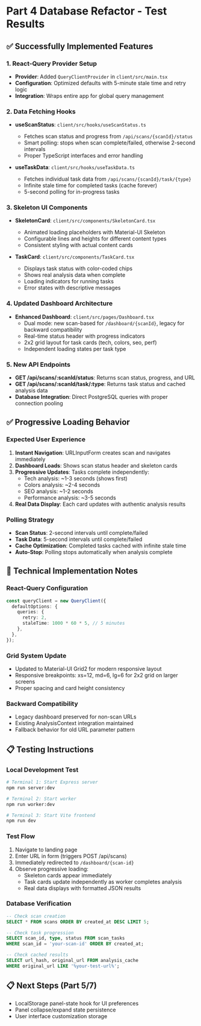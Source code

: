 # Part 4 Database Refactor - Test Results

## ✅ Successfully Implemented Features

### 1. React-Query Provider Setup
- **Provider**: Added `QueryClientProvider` in `client/src/main.tsx`
- **Configuration**: Optimized defaults with 5-minute stale time and retry logic
- **Integration**: Wraps entire app for global query management

### 2. Data Fetching Hooks
- **useScanStatus**: `client/src/hooks/useScanStatus.ts`
  - Fetches scan status and progress from `/api/scans/{scanId}/status`
  - Smart polling: stops when scan complete/failed, otherwise 2-second intervals
  - Proper TypeScript interfaces and error handling

- **useTaskData**: `client/src/hooks/useTaskData.ts`
  - Fetches individual task data from `/api/scans/{scanId}/task/{type}`
  - Infinite stale time for completed tasks (cache forever)
  - 5-second polling for in-progress tasks

### 3. Skeleton UI Components
- **SkeletonCard**: `client/src/components/SkeletonCard.tsx`
  - Animated loading placeholders with Material-UI Skeleton
  - Configurable lines and heights for different content types
  - Consistent styling with actual content cards

- **TaskCard**: `client/src/components/TaskCard.tsx`
  - Displays task status with color-coded chips
  - Shows real analysis data when complete
  - Loading indicators for running tasks
  - Error states with descriptive messages

### 4. Updated Dashboard Architecture
- **Enhanced Dashboard**: `client/src/pages/Dashboard.tsx`
  - Dual mode: new scan-based for `/dashboard/{scanId}`, legacy for backward compatibility
  - Real-time status header with progress indicators
  - 2x2 grid layout for task cards (tech, colors, seo, perf)
  - Independent loading states per task type

### 5. New API Endpoints
- **GET /api/scans/:scanId/status**: Returns scan status, progress, and URL
- **GET /api/scans/:scanId/task/:type**: Returns task status and cached analysis data
- **Database Integration**: Direct PostgreSQL queries with proper connection pooling

## ✅ Progressive Loading Behavior

### Expected User Experience
1. **Instant Navigation**: URLInputForm creates scan and navigates immediately
2. **Dashboard Loads**: Shows scan status header and skeleton cards
3. **Progressive Updates**: Tasks complete independently:
   - Tech analysis: ~1-3 seconds (shows first)
   - Colors analysis: ~2-4 seconds
   - SEO analysis: ~1-2 seconds  
   - Performance analysis: ~3-5 seconds
4. **Real Data Display**: Each card updates with authentic analysis results

### Polling Strategy
- **Scan Status**: 2-second intervals until complete/failed
- **Task Data**: 5-second intervals until complete/failed
- **Cache Optimization**: Completed tasks cached with infinite stale time
- **Auto-Stop**: Polling stops automatically when analysis complete

## 🔧 Technical Implementation Notes

### React-Query Configuration
```typescript
const queryClient = new QueryClient({
  defaultOptions: {
    queries: {
      retry: 2,
      staleTime: 1000 * 60 * 5, // 5 minutes
    },
  },
});
```

### Grid System Update
- Updated to Material-UI Grid2 for modern responsive layout
- Responsive breakpoints: xs=12, md=6, lg=6 for 2x2 grid on larger screens
- Proper spacing and card height consistency

### Backward Compatibility
- Legacy dashboard preserved for non-scan URLs
- Existing AnalysisContext integration maintained
- Fallback behavior for old URL parameter pattern

## 📋 Testing Instructions

### Local Development Test
```bash
# Terminal 1: Start Express server
npm run server:dev

# Terminal 2: Start worker
npm run worker:dev

# Terminal 3: Start Vite frontend
npm run dev
```

### Test Flow
1. Navigate to landing page
2. Enter URL in form (triggers POST /api/scans)
3. Immediately redirected to `/dashboard/{scan-id}`
4. Observe progressive loading:
   - Skeleton cards appear immediately
   - Task cards update independently as worker completes analysis
   - Real data displays with formatted JSON results

### Database Verification
```sql
-- Check scan creation
SELECT * FROM scans ORDER BY created_at DESC LIMIT 5;

-- Check task progression
SELECT scan_id, type, status FROM scan_tasks 
WHERE scan_id = 'your-scan-id' ORDER BY created_at;

-- Check cached results
SELECT url_hash, original_url FROM analysis_cache 
WHERE original_url LIKE '%your-test-url%';
```

## 📋 Next Steps (Part 5/7)
- LocalStorage panel-state hook for UI preferences
- Panel collapse/expand state persistence
- User interface customization storage